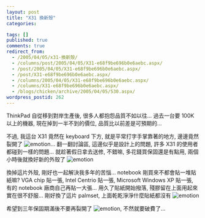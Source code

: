 ```yaml
---
layout: post
title: "X31 換新殼"
categories:

tags: []
published: true
comments: true
redirect_from:
  - /2005/04/05/x31-換新殼/
  - /columns/post/2005/04/05/X31-e68f9be696b0e6aebc.aspx/
  - /post/2005/04/05/X31-e68f9be696b0e6aebc.aspx/
  - /post/X31-e68f9be696b0e6aebc.aspx/
  - /columns/2005/04/05/X31-e68f9be696b0e6aebc.aspx/
  - /columns/X31-e68f9be696b0e6aebc.aspx/
  - /blogs/chicken/archive/2005/04/05/530.aspx/
wordpress_postid: 262
---
```


ThinkPad 自從移到對岸生產後, 很多人都抱怨品質不如以往... 過去一台要 100K 以上的機器, 現在掉到一半不到的價位, 品質比以前差是可預期的...

不過, 我這台 X31 竟然在 keyboard 下方, 就是平常打字手掌靠著的地方, 邊邊竟然裂開了 ![emotion](/images/2005-04-05-x31-new-case-replacement/emotion-9.gif)... 翻一翻討論區, 這邊似乎是設計上的問題, 許多 X31 的使用者都碰到一樣的問題... 就趁著假日拿去送修, 不錯嘛, 多花錢買保固還是有點用, 兩個小時後就換好新的外殼了 ![emotion](/images/2005-04-05-x31-new-case-replacement/emotion-21.gif)

換掉這片外殼, 剛好也一起解決我多年的苦惱... notebook 剛買來不都會貼一堆貼紙嘛? VGA chip 貼一張, Intel Centrio 貼一張, Microsoft Windows XP 貼一張, 有的 notebook 廠商自己再貼一大張... 用久了貼紙開始撥落, 殘膠留在上面用起來實在很不舒服... 剛好換了這片 palmset, 上面乾乾淨淨什麼貼紙都沒有 ![emotion](/images/2005-04-05-x31-new-case-replacement/emotion-11.gif)

希望到三年保固期滿後不要再裂開了 ![emotion](/images/2005-04-05-x31-new-case-replacement/emotion-7.gif), 不然就要破費了...
